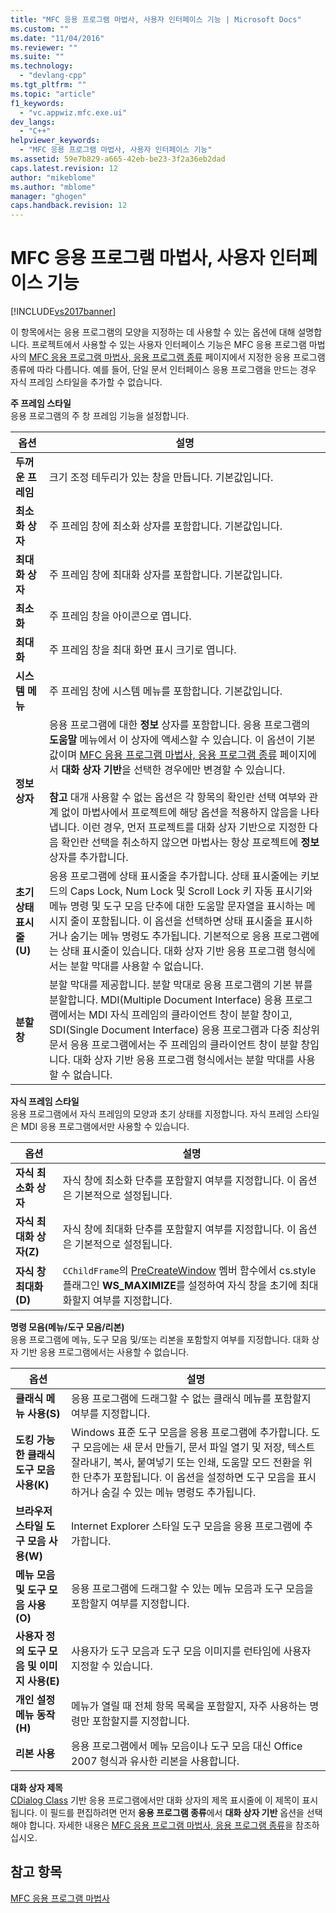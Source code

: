 ```yaml
---
title: "MFC 응용 프로그램 마법사, 사용자 인터페이스 기능 | Microsoft Docs"
ms.custom: ""
ms.date: "11/04/2016"
ms.reviewer: ""
ms.suite: ""
ms.technology: 
  - "devlang-cpp"
ms.tgt_pltfrm: ""
ms.topic: "article"
f1_keywords: 
  - "vc.appwiz.mfc.exe.ui"
dev_langs: 
  - "C++"
helpviewer_keywords: 
  - "MFC 응용 프로그램 마법사, 사용자 인터페이스 기능"
ms.assetid: 59e7b829-a665-42eb-be23-3f2a36eb2dad
caps.latest.revision: 12
author: "mikeblome"
ms.author: "mblome"
manager: "ghogen"
caps.handback.revision: 12
---
```

# MFC 응용 프로그램 마법사, 사용자 인터페이스 기능
[!INCLUDE[vs2017banner](../../assembler/inline/includes/vs2017banner.md)]

이 항목에서는 응용 프로그램의 모양을 지정하는 데 사용할 수 있는 옵션에 대해 설명합니다.  프로젝트에서 사용할 수 있는 사용자 인터페이스 기능은 MFC 응용 프로그램 마법사의 [MFC 응용 프로그램 마법사, 응용 프로그램 종류](../../mfc/reference/application-type-mfc-application-wizard.md) 페이지에서 지정한 응용 프로그램 종류에 따라 다릅니다.  예를 들어, 단일 문서 인터페이스 응용 프로그램을 만드는 경우 자식 프레임 스타일을 추가할 수 없습니다.  
  
 **주 프레임 스타일**  
 응용 프로그램의 주 창 프레임 기능을 설정합니다.  
  
|옵션|설명|  
|--------|--------|  
|**두꺼운 프레임**|크기 조정 테두리가 있는 창을 만듭니다.  기본값입니다.|  
|**최소화 상자**|주 프레임 창에 최소화 상자를 포함합니다.  기본값입니다.|  
|**최대화 상자**|주 프레임 창에 최대화 상자를 포함합니다.  기본값입니다.|  
|**최소화**|주 프레임 창을 아이콘으로 엽니다.|  
|**최대화**|주 프레임 창을 최대 화면 표시 크기로 엽니다.|  
|**시스템 메뉴**|주 프레임 창에 시스템 메뉴를 포함합니다.  기본값입니다.|  
|**정보 상자**|응용 프로그램에 대한 **정보** 상자를 포함합니다.  응용 프로그램의 **도움말** 메뉴에서 이 상자에 액세스할 수 있습니다.  이 옵션이 기본값이며 [MFC 응용 프로그램 마법사, 응용 프로그램 종류](../../mfc/reference/application-type-mfc-application-wizard.md) 페이지에서 **대화 상자 기반**을 선택한 경우에만 변경할 수 있습니다.<br /><br /> **참고** 대개 사용할 수 없는 옵션은 각 항목의 확인란 선택 여부와 관계 없이 마법사에서 프로젝트에 해당 옵션을 적용하지 않음을 나타냅니다.  이런 경우, 먼저 프로젝트를 대화 상자 기반으로 지정한 다음 확인란 선택을 취소하지 않으면 마법사는 항상 프로젝트에 **정보** 상자를 추가합니다.|  
|**초기 상태 표시줄\(U\)**|응용 프로그램에 상태 표시줄을 추가합니다.  상태 표시줄에는 키보드의 Caps Lock, Num Lock 및 Scroll Lock 키 자동 표시기와 메뉴 명령 및 도구 모음 단추에 대한 도움말 문자열을 표시하는 메시지 줄이 포함됩니다.  이 옵션을 선택하면 상태 표시줄을 표시하거나 숨기는 메뉴 명령도 추가됩니다.  기본적으로 응용 프로그램에는 상태 표시줄이 있습니다.  대화 상자 기반 응용 프로그램 형식에서는 분할 막대를 사용할 수 없습니다.|  
|**분할 창**|분할 막대를 제공합니다.  분할 막대로 응용 프로그램의 기본 뷰를 분할합니다.  MDI\(Multiple Document Interface\) 응용 프로그램에서는 MDI 자식 프레임의 클라이언트 창이 분할 창이고, SDI\(Single Document Interface\) 응용 프로그램과 다중 최상위 문서 응용 프로그램에서는 주 프레임의 클라이언트 창이 분할 창입니다.  대화 상자 기반 응용 프로그램 형식에서는 분할 막대를 사용할 수 없습니다.|  
  
 **자식 프레임 스타일**  
 응용 프로그램에서 자식 프레임의 모양과 초기 상태를 지정합니다.  자식 프레임 스타일은 MDI 응용 프로그램에서만 사용할 수 있습니다.  
  
|옵션|설명|  
|--------|--------|  
|**자식 최소화 상자**|자식 창에 최소화 단추를 포함할지 여부를 지정합니다. 이 옵션은 기본적으로 설정됩니다.|  
|**자식 최대화 상자\(Z\)**|자식 창에 최대화 단추를 포함할지 여부를 지정합니다. 이 옵션은 기본적으로 설정됩니다.|  
|**자식 창 최대화\(D\)**|`CChildFrame`의 [PreCreateWindow](../Topic/CWnd::PreCreateWindow.md) 멤버 함수에서 cs.style 플래그인 **WS\_MAXIMIZE**를 설정하여 자식 창을 초기에 최대화할지 여부를 지정합니다.|  
  
 **명령 모음\(메뉴\/도구 모음\/리본\)**  
 응용 프로그램에 메뉴, 도구 모음 및\/또는 리본을 포함할지 여부를 지정합니다.  대화 상자 기반 응용 프로그램에서는 사용할 수 없습니다.  
  
|옵션|설명|  
|--------|--------|  
|**클래식 메뉴 사용\(S\)**|응용 프로그램에 드래그할 수 없는 클래식 메뉴를 포함할지 여부를 지정합니다.|  
|**도킹 가능한 클래식 도구 모음 사용\(K\)**|Windows 표준 도구 모음을 응용 프로그램에 추가합니다.  도구 모음에는 새 문서 만들기, 문서 파일 열기 및 저장, 텍스트 잘라내기, 복사, 붙여넣기 또는 인쇄, 도움말 모드 전환을 위한 단추가 포함됩니다.  이 옵션을 설정하면 도구 모음을 표시하거나 숨길 수 있는 메뉴 명령도 추가됩니다.|  
|**브라우저 스타일 도구 모음 사용\(W\)**|Internet Explorer 스타일 도구 모음을 응용 프로그램에 추가합니다.|  
|**메뉴 모음 및 도구 모음 사용\(O\)**|응용 프로그램에 드래그할 수 있는 메뉴 모음과 도구 모음을 포함할지 여부를 지정합니다.|  
|**사용자 정의 도구 모음 및 이미지 사용\(E\)**|사용자가 도구 모음과 도구 모음 이미지를 런타임에 사용자 지정할 수 있습니다.|  
|**개인 설정 메뉴 동작\(H\)**|메뉴가 열릴 때 전체 항목 목록을 포함할지, 자주 사용하는 명령만 포함할지를 지정합니다.|  
|**리본 사용**|응용 프로그램에서 메뉴 모음이나 도구 모음 대신 Office 2007 형식과 유사한 리본을 사용합니다.|  
  
 **대화 상자 제목**  
 [CDialog Class](../../mfc/reference/cdialog-class.md) 기반 응용 프로그램에서만 대화 상자의 제목 표시줄에 이 제목이 표시됩니다.  이 필드를 편집하려면 먼저 **응용 프로그램 종류**에서 **대화 상자 기반** 옵션을 선택해야 합니다.  자세한 내용은 [MFC 응용 프로그램 마법사, 응용 프로그램 종류](../../mfc/reference/application-type-mfc-application-wizard.md)을 참조하십시오.  
  
## 참고 항목  
 [MFC 응용 프로그램 마법사](../../mfc/reference/mfc-application-wizard.md)